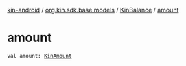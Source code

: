 [kin-android](../../index.md) / [org.kin.sdk.base.models](../index.md) / [KinBalance](index.md) / [amount](./amount.md)

# amount

`val amount: `[`KinAmount`](../-kin-amount/index.md)